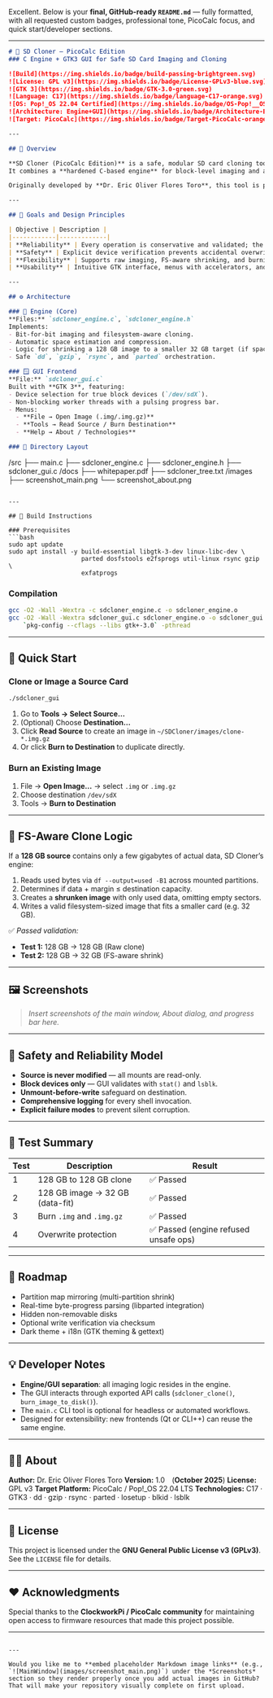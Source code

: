 Excellent. Below is your **final, GitHub-ready `README.md`** — fully formatted, with all requested custom badges, professional tone, PicoCalc focus, and quick start/developer sections.

---

```markdown
# 🧩 SD Cloner — PicoCalc Edition
### C Engine + GTK3 GUI for Safe SD Card Imaging and Cloning

![Build](https://img.shields.io/badge/build-passing-brightgreen.svg)
![License: GPL v3](https://img.shields.io/badge/License-GPLv3-blue.svg)
![GTK 3](https://img.shields.io/badge/GTK-3.0-green.svg)
![Language: C17](https://img.shields.io/badge/language-C17-orange.svg)
![OS: Pop!_OS 22.04 Certified](https://img.shields.io/badge/OS-Pop!__OS%2022.04%20Certified-blueviolet.svg)
![Architecture: Engine+GUI](https://img.shields.io/badge/Architecture-Engine+GUI%20Modular-yellow.svg)
![Target: PicoCalc](https://img.shields.io/badge/Target-PicoCalc-orange.svg)

---

## 📘 Overview

**SD Cloner (PicoCalc Edition)** is a safe, modular SD card cloning tool built for Linux systems such as **Pop!_OS 22.04 LTS**.  
It combines a **hardened C-based engine** for block-level imaging and a **GTK3 graphical interface** that provides a user-friendly workflow with visual progress and device validation.

Originally developed by **Dr. Eric Oliver Flores Toro**, this tool is part of the **Clockwork PicoCalc ecosystem**, enabling users to **backup, duplicate, or restore bootable SD cards** reliably — including those used in the **PicoCalc handheld system**.

---

## 🎯 Goals and Design Principles

| Objective | Description |
|------------|-------------|
| **Reliability** | Every operation is conservative and validated; the source is always read-only. |
| **Safety** | Explicit device verification prevents accidental overwrite of system drives. |
| **Flexibility** | Supports raw imaging, FS-aware shrinking, and burning from `.img` / `.img.gz` files. |
| **Usability** | Intuitive GTK interface, menus with accelerators, and non-blocking progress feedback. |

---

## ⚙️ Architecture

### 🧠 Engine (Core)
**Files:** `sdcloner_engine.c`, `sdcloner_engine.h`  
Implements:
- Bit-for-bit imaging and filesystem-aware cloning.
- Automatic space estimation and compression.
- Logic for shrinking a 128 GB image to a smaller 32 GB target (if space allows).
- Safe `dd`, `gzip`, `rsync`, and `parted` orchestration.

### 🪟 GUI Frontend
**File:** `sdcloner_gui.c`  
Built with **GTK 3**, featuring:
- Device selection for true block devices (`/dev/sdX`).
- Non-blocking worker threads with a pulsing progress bar.
- Menus:
  - **File → Open Image (.img/.img.gz)**
  - **Tools → Read Source / Burn Destination**
  - **Help → About / Technologies**

### 📁 Directory Layout
```

/src
├── main.c
├── sdcloner_engine.c
├── sdcloner_engine.h
├── sdcloner_gui.c
/docs
├── whitepaper.pdf
├── sdcloner_tree.txt
/images
├── screenshot_main.png
└── screenshot_about.png

````

---

## 🧰 Build Instructions

### Prerequisites
```bash
sudo apt update
sudo apt install -y build-essential libgtk-3-dev linux-libc-dev \
                    parted dosfstools e2fsprogs util-linux rsync gzip \
                    exfatprogs
````

### Compilation

```bash
gcc -O2 -Wall -Wextra -c sdcloner_engine.c -o sdcloner_engine.o
gcc -O2 -Wall -Wextra sdcloner_gui.c sdcloner_engine.o -o sdcloner_gui \
    `pkg-config --cflags --libs gtk+-3.0` -pthread
```

---

## 🚀 Quick Start

### Clone or Image a Source Card

```bash
./sdcloner_gui
```

1. Go to **Tools → Select Source…**
2. (Optional) Choose **Destination…**
3. Click **Read Source** to create an image in `~/SDCloner/images/clone-*.img.gz`
4. Or click **Burn to Destination** to duplicate directly.

### Burn an Existing Image

1. File → **Open Image…** → select `.img` or `.img.gz`
2. Choose destination `/dev/sdX`
3. Tools → **Burn to Destination**

---

## 💾 FS-Aware Clone Logic

If a **128 GB source** contains only a few gigabytes of actual data, SD Cloner’s engine:

1. Reads used bytes via `df --output=used -B1` across mounted partitions.
2. Determines if data + margin ≤ destination capacity.
3. Creates a **shrunken image** with only used data, omitting empty sectors.
4. Writes a valid filesystem-sized image that fits a smaller card (e.g. 32 GB).

✅ *Passed validation:*

* **Test 1:** 128 GB → 128 GB (Raw clone)
* **Test 2:** 128 GB → 32 GB (FS-aware shrink)

---

## 🖼️ Screenshots

> *Insert screenshots of the main window, About dialog, and progress bar here.*

---

## 🧩 Safety and Reliability Model

* **Source is never modified** — all mounts are read-only.
* **Block devices only** — GUI validates with `stat()` and `lsblk`.
* **Unmount-before-write** safeguard on destination.
* **Comprehensive logging** for every shell invocation.
* **Explicit failure modes** to prevent silent corruption.

---

## 🧪 Test Summary

| Test | Description                     | Result                               |
| ---- | ------------------------------- | ------------------------------------ |
| 1    | 128 GB to 128 GB clone          | ✅ Passed                             |
| 2    | 128 GB image → 32 GB (data-fit) | ✅ Passed                             |
| 3    | Burn `.img` and `.img.gz`       | ✅ Passed                             |
| 4    | Overwrite protection            | ✅ Passed (engine refused unsafe ops) |

---

## 🧭 Roadmap

* Partition map mirroring (multi-partition shrink)
* Real-time byte-progress parsing (libparted integration)
* Hidden non-removable disks
* Optional write verification via checksum
* Dark theme + i18n (GTK theming & gettext)

---

## 💡 Developer Notes

* **Engine/GUI separation**: all imaging logic resides in the engine.
* The GUI interacts through exported API calls (`sdcloner_clone()`, `burn_image_to_disk()`).
* The `main.c` CLI tool is optional for headless or automated workflows.
* Designed for extensibility: new frontends (Qt or CLI++) can reuse the same engine.

---

## 🧑‍💻 About

**Author:** Dr. Eric Oliver Flores Toro
**Version:** 1.0 (**October 2025**)
**License:** GPL v3
**Target Platform:** PicoCalc / Pop!_OS 22.04 LTS
**Technologies:** C17 · GTK3 · dd · gzip · rsync · parted · losetup · blkid · lsblk

---

## 📜 License

This project is licensed under the **GNU General Public License v3 (GPLv3)**.
See the `LICENSE` file for details.

---

## ❤️ Acknowledgments

Special thanks to the **ClockworkPi / PicoCalc community** for maintaining open access to firmware resources that made this project possible.

---

```

---

Would you like me to **embed placeholder Markdown image links** (e.g., `![MainWindow](images/screenshot_main.png)`) under the *Screenshots* section so they render properly once you add actual images in GitHub?  
That will make your repository visually complete on first upload.
```
